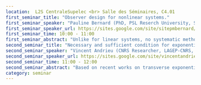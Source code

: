 ```yaml
---
location:  L2S CentraleSupelec <br> Salle des Séminaires, C4.01
first_seminar_title: "Observer design for nonlinear systems."
first_seminar_speaker: "Pauline Bernard (PhD, PSL Reserch University, Systems and Control Center, MINES ParisTech)"
first_seminar_speaker_url: https://sites.google.com/site/sitepmbernard/home
first_seminar_time: 10:00 - 11:00
first_seminar_abstract: "Unlike for linear systems, no systematic method exists for the design of observers for nonlinear systems. However, observer design may be more or less straightforward depending on the coordinates we choose to express the system dynamics. In particular, some specific structures, called normal forms, have been identified for allowing a direct and easier observer construction. It follows that a common way of addressing the problem consists in looking for a reversible change of coordinates transforming the expression of the system dynamics into one of those normal forms, design an observer in those coordinates, and finally deduce an estimate of the system state in the initial coordinates via inversion of the transformation. This talk gives contributions to each of those three steps. First, we show the interest of a new triangular normal form with continuous (non-Lipschitz) nonlinearities. Indeed, we have noticed that systems which are observable for any input but with an order of differential observability larger than the system dimension, may not be transformable into the standard Lipschitz triangular form, but rather into an only  continuous triangular form. In this case, the famous high gain observer no longer is sufficient, and we propose to use  homogeneous observers instead. Another canonical form of interest is the Hurwitz linear form which admits a trivial observer. The question of transforming a nonlinear system into such a form has only been addressed for autonomous systems with the so-called Lunberger or Kazantzis-Kravaris observers. This design consists in solving a PDE and we show here how it can be extended to time-varying/controlled systems. As for the inversion of the transformation, this step is far from trivial in practice, in particular when the domain and image spaces have different dimensions. When no explicit expression for a global inverse is available, numerical inversion usually relies on the resolution of a minimization problem with a heavy computational cost. That is why we have developed a method to avoid the explicit inversion of the transformation by bringing the observer dynamics (expressed in the canonical form coordinates) back into the initial system coordinates. This is done by dynamic extension, i.e. by adding some new coordinates to the system and transforming an injective immersion into a surjective diffeomorphism."
second_seminar_title: "Necessary and sufficient condition for exponential synchronization of nonlinear systems."
second_seminar_speaker: "Vincent Andrieu (CNRS Researcher, LAGEP-CNRS, Université de Lyon 1, France)"
second_seminar_speaker_url: https://sites.google.com/site/vincentandrieu/
second_seminar_time: 11:00 - 12:00
second_seminar_abstract: "Based on recent works on transverse exponential stability, some necessary and sufficient conditions for the existence of a (locally) exponential synchronizer are established. We show that the existence of a structured synchronizer is equivalent to the existence of a stabilizer for the individual linearized systems (on the synchronization manifold) by a linear state feedback. This, in turns, is also equivalent to the existence of a symmetric covariant tensor field which satisfies a kind of Lyapunov inequality. Based on this property, we provide the construction of such synchronizer. We discuss then the possibility to achieve global synchronization."
category: seminar
---
```

